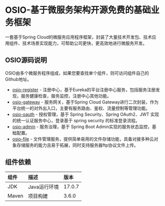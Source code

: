 # OSIO-基于微服务架构开源免费的基础业务框架
一套基于Spring Cloud的微服务应用程序框架，封装了大量技术开发包、技术应用组件、技术场景实现能力，可帮助公司更快，更高效地进行微服务开发。

## OSIO源码说明
OSIO由多个微服务程序组成，如果您要查找单个组件，则可访问组件自己的Github地址。
- [osio-register](https://github.com/lgfei/osio-register) - 注册中心，基于Eureka的平台注册中心服务，包括服务注册发现，服务健康检查，服务监控，注册中心其他功能。
- [osio-gateway](https://github.com/lgfei/osio-gateway) - 服务网关，基于Spring Cloud Gateway进行二次封装，作为平台统一的对外出入口，主要有服务路由、鉴权、流量控制等管理功能。
- [osio-oauth](https://github.com/lgfei/osio-oauth) - 授权管理，基于 Spring Security、Spring OAuth2、JWT 实现的统一认证服务中心，登录基于 spring security 的标准登录流程。
- [osio-admin](https://github.com/lgfei/osio-admin) - 服务治理，基于 Spring Boot Admin实现的服务状态监控，基础配置。
- [osio-file](https://github.com/lgfei/osio-file) - 文件管理服务，提供简单易用的文件存储功能，具备对接多种云对象存储服务的能力且易于拓展，同时支持服务器ftp协议文件上传。

## 组件依赖
| 组件 | 描述 | 版本 |
| :--- | :--- | :--- |
| JDK | Java运行环境 | 17.0.7 |
| Maven | 项目构建 | 3.6.0 |

